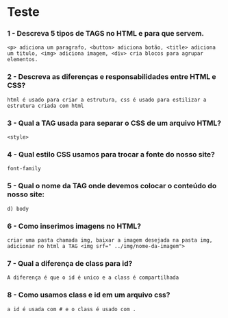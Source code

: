 # Teste
### 1 - Descreva 5 tipos de TAGS no HTML e para que servem.
    <p> adiciona um paragrafo, <button> adiciona botão, <title> adiciona um titulo, <img> adiciona imagem, <div> cria blocos para agrupar elementos.

### 2 - Descreva as diferenças e responsabilidades entre HTML e CSS?
    html é usado para criar a estrutura, css é usado para estilizar a estrutura criada com html

### 3 - Qual a TAG usada para separar o CSS de um arquivo HTML?
    <style>

### 4 - Qual estilo CSS usamos para trocar a fonte do nosso site?
    font-family

### 5 - Qual o nome da TAG onde devemos colocar o conteúdo do nosso site:
    d) body

### 6 - Como inserimos imagens no HTML?
    criar uma pasta chamada img, baixar a imagem desejada na pasta img, adicionar no html a TAG <img srf=" ../img/nome-da-imagem">

### 7 - Qual a diferença de class para id?
    A diferença é que o id é unico e a class é compartilhada

### 8 - Como usamos class e id em um arquivo css?
    a id é usada com # e o class é usado com .